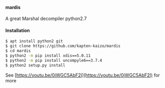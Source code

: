 #### mardis
A great Marshal decompiler python2.7
#### Installation 
````bash
$ apt install python2 git
$ git clone https://github.com/kapten-kaizo/mardis
$ cd mardis
$ python2 -m pip install xdis==5.0.11
$ python2 -m pip install uncompyle6==3.7.4
$ python2 setup.py install
````
See [https://youtu.be/0jWGC5AbF2I](https://youtu.be/0jWGC5AbF2I) for more
